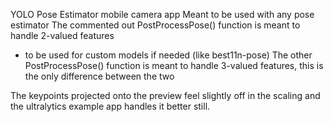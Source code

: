 YOLO Pose Estimator mobile camera app
Meant to be used with any pose estimator
The commented out PostProcessPose() function is meant to handle 2-valued features
 - to be used for custom models if needed (like best11n-pose)
 The other PostProcessPose() function is meant to handle 3-valued features, this is the only difference between the two

The keypoints projected onto the preview feel slightly off in the scaling and the ultralytics example app handles it better still. 

